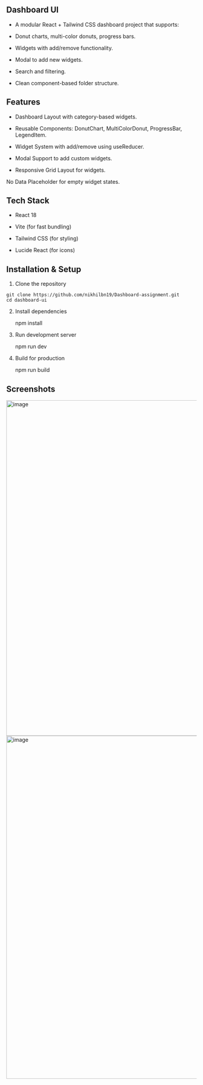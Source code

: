## Dashboard UI

  - A modular React + Tailwind CSS dashboard project that supports:

  - Donut charts, multi-color donuts, progress bars.

  - Widgets with add/remove functionality.

  - Modal to add new widgets.

  - Search and filtering.

  - Clean component-based folder structure.

## Features

  - Dashboard Layout with category-based widgets.

  - Reusable Components: DonutChart, MultiColorDonut, ProgressBar, LegendItem.

  - Widget System with add/remove using useReducer.

  - Modal Support to add custom widgets.

  - Responsive Grid Layout for widgets.

  No Data Placeholder for empty widget states.        

## Tech Stack

  - React 18

  - Vite (for fast bundling)

  - Tailwind CSS (for styling)

  - Lucide React (for icons)


## Installation & Setup

  1) Clone the repository

    git clone https://github.com/nikhilbn19/Dashboard-assignment.git
    cd dashboard-ui


2) Install dependencies

    npm install


3) Run development server

    npm run dev


4) Build for production

    npm run build

## Screenshots

  <img width="1884" height="888" alt="image" src="https://github.com/user-attachments/assets/7394a04a-76fc-4232-b2fe-740853387110" />
  <img width="943" height="908" alt="image" src="https://github.com/user-attachments/assets/c349e6a1-cc62-4c84-99de-f0c63cea6f51" />

